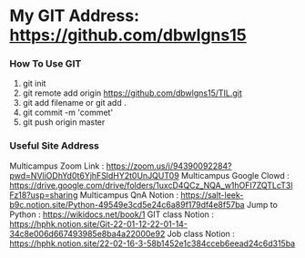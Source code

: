 # My GIT Address: https://github.com/dbwlgns15

### How To Use GIT
1. git init
2. git remote add origin https://github.com/dbwlgns15/TIL.git
3. git add filename or git add .
4. git commit -m 'commet'
5. git push origin master

### Useful Site Address
Multicampus Zoom Link : https://zoom.us/j/94390092284?pwd=NVliODhYd0t6YjhFSldHY2t0UnJQUT09
Multicampus Google Clowd : https://drive.google.com/drive/folders/1uxcD4QCz_NQA_w1hOFI7ZQTLcT3lFz18?usp=sharing
Multicampus QnA Notion : https://salt-leek-b9c.notion.site/Python-49549e3cd5e24c6a89f179df4e8f57ba
Jump to Python : https://wikidocs.net/book/1
GIT class Notion : https://hphk.notion.site/Git-22-01-12-22-01-14-34c8e006d667493985e8ba4a22000e92
Job class Notion : https://hphk.notion.site/22-02-16-3-58b1452e1c384cceb6eead24c6d315ba